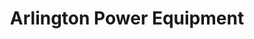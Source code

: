 ---
title: "Arlington Power Equipment"
url: /kildeer/arlington-power-equipment/
shop: groundskeeping
---